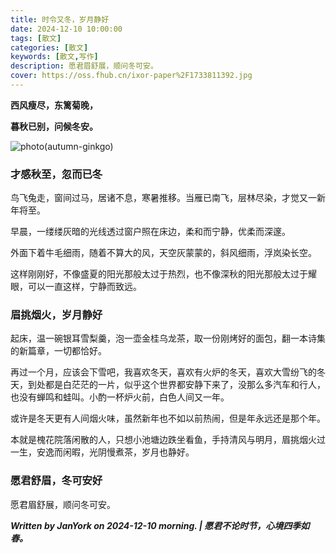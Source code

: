 ```yaml
---
title: 时令又冬，岁月静好
date: 2024-12-10 10:00:00
tags: [散文]
categories: [散文]
keywords: [散文,写作]
description: 愿君眉舒展，顺问冬可安。
cover: https://oss.fhub.cn/ixor-paper%2F1733811392.jpg
---
```

**西风瘦尽，东篱菊晚，**

**暮秋已别，问候冬安。**

![photo(autumn-ginkgo)](https://oss.fhub.cn/ixor-paper%2F1733811392.jpg)

### 才感秋至，忽而已冬

鸟飞兔走，窗间过马，居诸不息，寒暑推移。当雁已南飞，层林尽染，才觉又一新年将至。

早晨，一缕缕灰暗的光线透过窗户照在床边，柔和而宁静，优柔而深邃。

外面下着牛毛细雨，随着不算大的风，天空灰蒙蒙的，斜风细雨，浮岚染长空。

这样刚刚好，不像盛夏的阳光那般太过于热烈，也不像深秋的阳光那般太过于耀眼，可以一直这样，宁静而致远。

### 眉挑烟火，岁月静好

起床，温一碗银耳雪梨羹，泡一壶金桂乌龙茶，取一份刚烤好的面包，翻一本诗集的新篇章，一切都恰好。

再过一个月，应该会下雪吧，我喜欢冬天，喜欢有火炉的冬天，喜欢大雪纷飞的冬天，到处都是白茫茫的一片，似乎这个世界都安静下来了，没那么多汽车和行人，也没有蝉鸣和蛙叫。小酌一杯炉火前，白色人间又一年。

或许是冬天更有人间烟火味，虽然新年也不如以前热闹，但是年永远还是那个年。

本就是槐花院落闲散的人，只想小池塘边跌坐看鱼，手持清风与明月，眉挑烟火过一生，安逸而闲暇，光阴慢煮茶，岁月也静好。

### 愿君舒眉，冬可安好

愿君眉舒展，顺问冬可安。

***Written by JanYork on 2024-12-10 morning. | 愿君不论时节，心境四季如春。***
